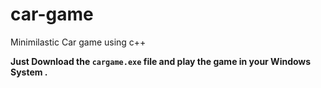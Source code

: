 # car-game
 Minimilastic Car game using c++


**Just Download the `cargame.exe` file and play the game in your Windows System .**
